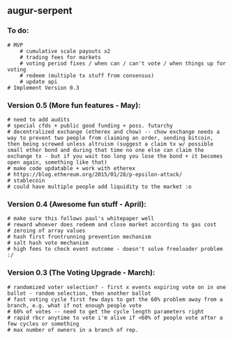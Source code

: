 augur-serpent
-------------

### To do:
	# MVP
		# cumulative scale payouts x2
		# trading fees for markets
		# voting period fixes / when can / can't vote / when things up for voting
		# redeem (multiple tx stuff from consensus)
		# update api
	# Implement Version 0.3

### Version 0.5 (More fun features - May):
	# need to add audits
	# special cfds + public good funding + poss. futarchy
	# decentralized exchange (etherex and chow) -- chow exchange needs a way to prevent two people from claiming an order, sending bitcoin, then being screwed unless altruism (suggest a claim tx w/ possible small ether bond and during that time no one else can claim the exchange tx - but if you wait too long you lose the bond + it becomes open again, something like that)
	# make code updatable + work with etherex
	# https://blog.ethereum.org/2015/01/28/p-epsilon-attack/
	# stablecoin
	# could have multiple people add liquidity to the market :o

### Version 0.4 (Awesome fun stuff - April):
	# make sure this follows paul's whitepaper well	
	# reward whoever does redeem and close market according to gas cost
	# zeroing of array values
	# hash first frontrunning prevention mechanism
	# salt hash vote mechanism
	# high fees to check event outcome - doesn't solve freeloader problem :/

### Version 0.3 (The Voting Upgrade - March):
	# randomized voter selection? - first x events expiring vote on in one ballot - random selection, then another ballot
	# fast voting cycle first few days to get the 60% problem away from a branch, e.g. what if not enough people vote
	# 60% of votes -- need to get the cycle length parameters right
	# rapid rbcr anytime to vote i'm alive if <60% of people vote after a few cycles or something
	# max number of owners in a branch of rep.